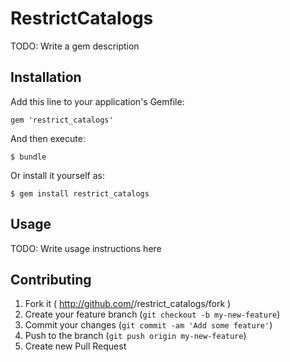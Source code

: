 # RestrictCatalogs

TODO: Write a gem description

## Installation

Add this line to your application's Gemfile:

    gem 'restrict_catalogs'

And then execute:

    $ bundle

Or install it yourself as:

    $ gem install restrict_catalogs

## Usage

TODO: Write usage instructions here

## Contributing

1. Fork it ( http://github.com/<my-github-username>/restrict_catalogs/fork )
2. Create your feature branch (`git checkout -b my-new-feature`)
3. Commit your changes (`git commit -am 'Add some feature'`)
4. Push to the branch (`git push origin my-new-feature`)
5. Create new Pull Request
